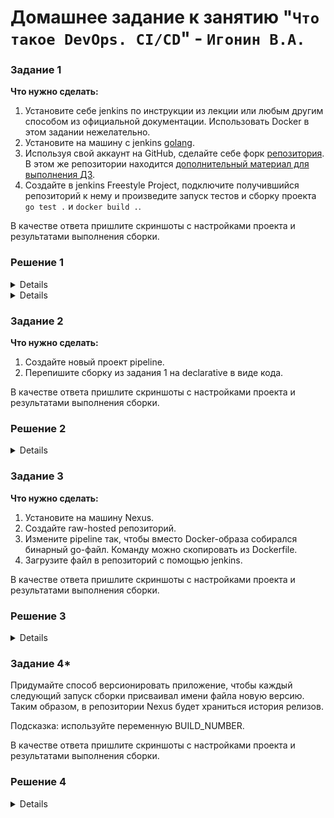 # Домашнее задание к занятию "`Что такое DevOps. СI/СD`" - `Игонин В.А.`

### Задание 1

**Что нужно сделать:**

1. Установите себе jenkins по инструкции из лекции или любым другим способом из официальной документации. Использовать Docker в этом задании нежелательно.
2. Установите на машину с jenkins [golang](https://golang.org/doc/install).
3. Используя свой аккаунт на GitHub, сделайте себе форк [репозитория](https://github.com/netology-code/sdvps-materials.git). В этом же репозитории находится [дополнительный материал для выполнения ДЗ](https://github.com/netology-code/sdvps-materials/blob/main/CICD/8.2-hw.md).
3. Создайте в jenkins Freestyle Project, подключите получившийся репозиторий к нему и произведите запуск тестов и сборку проекта ```go test .``` и  ```docker build .```.

В качестве ответа пришлите скриншоты с настройками проекта и результатами выполнения сборки.

### Решение 1

<details> 
	
![alt text](https://github.com/Sayward-k8/my-8-2/blob/main/img/1-1.png)
![alt text](https://github.com/Sayward-k8/my-8-2/blob/main/img/1-2.png)
![alt text](https://github.com/Sayward-k8/my-8-2/blob/main/img/1-3.png)

</details>

<details>

Вывод консоли
```
Started by user admin
Running as SYSTEM
Building in workspace /var/lib/jenkins/workspace/my-pipe2
The recommended git tool is: NONE
No credentials specified
> git rev-parse --resolve-git-dir /var/lib/jenkins/workspace/my-pipe2/.git # timeout=10
Fetching changes from the remote Git repository
> git config remote.origin.url https://github.com/Sayward-k8/sdvps-materials # timeout=10
Fetching upstream changes from https://github.com/Sayward-k8/sdvps-materials
> git --version # timeout=10
> git --version # 'git version 2.43.0'
> git fetch --tags --force --progress -- https://github.com/Sayward-k8/sdvps-materials +refs/heads/*:refs/remotes/origin/* # timeout=10
> git rev-parse refs/remotes/origin/main^{commit} # timeout=10
Checking out Revision 223dbc3f489784448004e020f2ef224f17a7b06d (refs/remotes/origin/main)
> git config core.sparsecheckout # timeout=10
> git checkout -f 223dbc3f489784448004e020f2ef224f17a7b06d # timeout=10
Commit message: "Update README.md"
> git rev-list --no-walk 223dbc3f489784448004e020f2ef224f17a7b06d # timeout=10
[my-pipe2] $ /bin/sh -xe /tmp/jenkins12395962510819315908.sh
+ /usr/local/go/bin/go test .
ok  	github.com/netology-code/sdvps-materials	(cached)
+ docker build . -t ubuntu-bionic:8082/hello-world:v9

#0 building with "default" instance using docker driver
	  
#1 [internal] load build definition from Dockerfile
#1 transferring dockerfile: 350B done
#1 DONE 0.0s
	  
#2 [internal] load metadata for docker.io/library/golang:1.16
#2 ...
	  
#3 [internal] load metadata for docker.io/library/alpine:latest
#3 DONE 0.7s
	  
#2 [internal] load metadata for docker.io/library/golang:1.16
#2 DONE 0.7s
	  
#4 [internal] load .dockerignore
#4 transferring context: 2B done
#4 DONE 0.0s
	  
#5 [builder 1/4] FROM docker.io/library/golang:1.16@sha256:5f6a4662de3efc6d6bb812d02e9de3d8698eea16b8eb7281f03e6f3e8383018e
#5 DONE 0.0s
	  
#6 [stage-1 1/3] FROM docker.io/library/alpine:latest@sha256:4bcff63911fcb4448bd4fdacec207030997caf25e9bea4045fa6c8c44de311d1
#6 DONE 0.0s
	  
#7 [internal] load build context
#7 transferring context: 13.24kB 0.0s done
#7 DONE 0.0s
	  
#8 [builder 3/4] COPY . ./
#8 CACHED
	  
#9 [stage-1 2/3] RUN apk -U add ca-certificates
#9 CACHED
	  
#10 [builder 2/4] WORKDIR /go/src/github.com/netology-code/sdvps-materials
#10 CACHED
	  
#11 [builder 4/4] RUN CGO_ENABLED=0 GOOS=linux go build -a -installsuffix nocgo -o /app .
#11 CACHED
	  
#12 [stage-1 3/3] COPY --from=builder /app /app
#12 CACHED
	  
#13 exporting to image
#13 exporting layers done
#13 writing image sha256:3482c6f489bb6f2f8c628f96ef3659aeab57090857297331ec341199812370d2 done
#13 naming to ubuntu-bionic:8082/hello-world:v9 done
#13 DONE 0.0s
+ docker login ubuntu-bionic:8082 -u admin -p admin1
WARNING! Using --password via the CLI is insecure. Use --password-stdin.
	  
WARNING! Your credentials are stored unencrypted in '/var/lib/jenkins/.docker/config.json'.
Configure a credential helper to remove this warning. See
https://docs.docker.com/go/credential-store/
	  
Login Succeeded
+ docker push ubuntu-bionic:8082/hello-world:v9
The push refers to repository [ubuntu-bionic:8082/hello-world]
fda926094d5c: Preparing
292a8e9ae6de: Preparing
418dccb7d85a: Preparing
fda926094d5c: Pushed
292a8e9ae6de: Pushed
418dccb7d85a: Pushed
v9: digest: sha256:d32b99accc4e2453999bee5bfa1755a1b34018458f2afb1f4e39718ba8fdee87 size: 950
+ docker logout
Removing login credentials for https://index.docker.io/v1/
Finished: SUCCESS   

```

</details>

### Задание 2

**Что нужно сделать:**

1. Создайте новый проект pipeline.
2. Перепишите сборку из задания 1 на declarative в виде кода.

В качестве ответа пришлите скриншоты с настройками проекта и результатами выполнения сборки.

### Решение 2

<details>
	
```
pipeline {
 agent any
 stages {
  stage('Git') {
   steps {git branch: 'main', url: 'https://github.com/Sayward-k8/8-2-hw'}
  }
  stage('Test') {
   steps {
    sh 'go test .'
   }
  }
  stage('Build') {
   steps {
    sh 'docker build . -t ubuntu-bionic:8082/hello-world:v$BUILD_NUMBER'
   }
  }
  stage('Push') {
   steps {
    sh 'docker login ubuntu-bionic:8082 -u admin -p admin1 && docker push ubuntu-bionic:8082/hello-world:v$BUILD_NUMBER && docker logout'   }
  }
 }
}

```

![alt text](https://github.com/Sayward-k8/my-8-2/blob/main/img/2-1.png)
![alt text](https://github.com/Sayward-k8/my-8-2/blob/main/img/2-2.png)
![alt text](https://github.com/Sayward-k8/my-8-2/blob/main/img/2-3.png)
![alt text](https://github.com/Sayward-k8/my-8-2/blob/main/img/2-4.png)
 
</details>

### Задание 3

**Что нужно сделать:**

1. Установите на машину Nexus.
2. Создайте raw-hosted репозиторий.
3. Измените pipeline так, чтобы вместо Docker-образа собирался бинарный go-файл. Команду можно скопировать из Dockerfile.
4. Загрузите файл в репозиторий с помощью jenkins.

В качестве ответа пришлите скриншоты с настройками проекта и результатами выполнения сборки.

### Решение 3

<details>

![alt text](https://github.com/Sayward-k8/my-8-2/blob/main/img/3-1.png)
![alt text](https://github.com/Sayward-k8/my-8-2/blob/main/img/3-2.png)

```
pipeline {
    agent any
    
    environment {
        NEXUS_URL = "http://ubuntu-bionic:8081"
        REPOSITORY = "raw-repo"
        BINARY_NAME = "hello-world"
    }
    
    stages {
        stage('Checkout') {
            steps {
                git branch: 'main', url: 'https://github.com/Sayward-k8/8-2-hw'
            }
        }
        
        stage('Build') {
            steps {
                sh 'CGO_ENABLED=0 GOOS=linux go build -a -installsuffix nocgo -o ${BINARY_NAME} .'
            }
        }
        
        stage('Upload to Nexus') {
            steps {
                sh '''
                    curl -u admin:admin1 -X PUT --upload-file ${BINARY_NAME} \
                    "${NEXUS_URL}/repository/${REPOSITORY}/${BINARY_NAME}"
                '''
            }
        }
    }
}
```
![alt text](https://github.com/Sayward-k8/my-8-2/blob/main/img/3-3.png)

</details>

### Задание 4*

Придумайте способ версионировать приложение, чтобы каждый следующий запуск сборки присваивал имени файла новую версию. Таким образом, в репозитории Nexus будет храниться история релизов.

Подсказка: используйте переменную BUILD_NUMBER.

В качестве ответа пришлите скриншоты с настройками проекта и результатами выполнения сборки.

### Решение 4

<details>

```
pipeline {
    agent any
    
    environment {
        NEXUS_URL = "http://ubuntu-bionic:8081"
        REPOSITORY = "raw-repo"
        BINARY_NAME = "hello-world"
        VERSION = "v${BUILD_NUMBER}"
    }
    
    stages {
        stage('Checkout') {
            steps {
                git branch: 'main', url: 'https://github.com/Sayward-k8/8-2-hw'
            }
        }
        
        stage('Build') {
            steps {
                sh 'CGO_ENABLED=0 GOOS=linux go build -a -installsuffix nocgo -o ${BINARY_NAME} .'
            }
        }
        
        stage('Upload to Nexus') {
            steps {
                sh '''
                    curl -u admin:admin1 -X PUT --upload-file ${BINARY_NAME} \
                    "${NEXUS_URL}/repository/${REPOSITORY}/${BINARY_NAME}-${VERSION}"
                '''
            }
        }
    }
}
```


![alt text](https://github.com/Sayward-k8/my-8-2/blob/main/img/4-2.png)
![alt text](https://github.com/Sayward-k8/my-8-2/blob/main/img/4-3.png)

</details>
